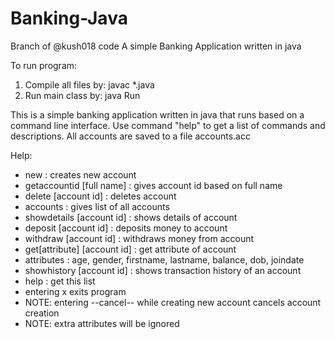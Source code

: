 # Banking-Java
Branch of @kush018 code
A simple Banking Application written in java

To run program:
1. Compile all files by: javac *.java
2. Run main class by: java Run

This is a simple banking application written in java that runs based on a command line interface.
Use command "help" to get a list of commands and descriptions.
All accounts are saved to a file accounts.acc

Help:
* new : creates new account
* getaccountid [full name] : gives account id based on full name
* delete [account id] : deletes account
* accounts : gives list of all accounts
* showdetails [account id] : shows details of account
* deposit [account id] : deposits money to account
* withdraw [account id] : withdraws money from account
* get[attribute] [account id] : get attribute of account
* attributes : age, gender, firstname, lastname, balance, dob, joindate
* showhistory [account id] : shows transaction history of an account
* help : get this list
* entering x exits program
* NOTE: entering --cancel-- while creating new account cancels account creation
* NOTE: extra attributes will be ignored
